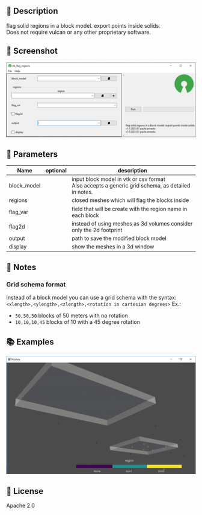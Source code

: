 ## 📌 Description
flag solid regions in a block model. export points inside solids.  
Does not require vulcan or any other proprietary software.  
## 📸 Screenshot
![screenshot1](https://github.com/pemn/assets/blob/main/vtk_flag_regions1.png?raw=true)  
## 📝 Parameters
|Name|optional|description|
|---|---|---------|
block_model||input block model in vtk or csv format<br/>Also accepts a generic grid schema, as detailed in notes.
regions||closed meshes which will flag the blocks inside
flag_var||field that will be create with the region name in each block
flag2d||instead of using meshes as 3d volumes consider only the 2d footprint
output||path to save the modified block model
display||show the meshes in a 3d window
## 📓 Notes
### Grid schema format
Instead of a block model you can use a grid schema with the syntax:  
`<xlength>,<ylength>,<zlength>,<rotation in cartesian degrees>`
Ex.:
 * `50,50,50` blocks of 50 meters with no rotation
 * `10,10,10,45` blocks of 10 with a 45 degree rotation  

## 📚 Examples
![screenshot2](https://github.com/pemn/assets/blob/main/vtk_flag_regions2.jpg?raw=true)  
## 💎 License
Apache 2.0
